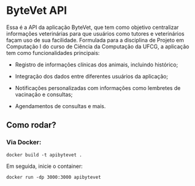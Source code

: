 # ByteVet API 

<p> Essa é a API da aplicação ByteVet, que tem como objetivo centralizar informações veterinárias para que usuários como tutores e veterinários façam uso de sua facilidade. Formulada para a disciplina de Projeto em Computação I do curso de Ciência da Computação da UFCG, a aplicação tem como funcionalidades principais: </p>
<ul><li>Registro de informações clínicas dos animais, incluindo histórico;</li></ul>
<ul><li>Integração dos dados entre diferentes usuários da aplicação;</li></ul>
<ul><li>Notificações personalizadas com informações como lembretes de vacinação e consultas;</li></ul>
<ul><li>Agendamentos de consultas e mais.</li></ul>

## Como rodar? 
### Via Docker:
```docker build -t apibytevet .```

Em seguida, inicie o container: 

```docker run -dp 3000:3000 apibytevet```